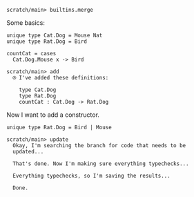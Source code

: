 ``` ucm :hide
scratch/main> builtins.merge
```

Some basics:

``` unison :hide
unique type Cat.Dog = Mouse Nat
unique type Rat.Dog = Bird

countCat = cases
  Cat.Dog.Mouse x -> Bird
```

``` ucm
scratch/main> add
  ⍟ I've added these definitions:
  
    type Cat.Dog
    type Rat.Dog
    countCat : Cat.Dog -> Rat.Dog

```

Now I want to add a constructor.

``` unison :hide
unique type Rat.Dog = Bird | Mouse
```

``` ucm
scratch/main> update
  Okay, I'm searching the branch for code that needs to be
  updated...

  That's done. Now I'm making sure everything typechecks...

  Everything typechecks, so I'm saving the results...

  Done.

```
